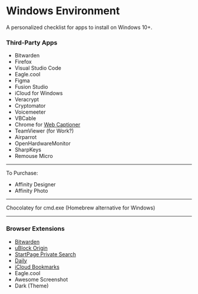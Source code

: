# Windows Environment

A personalized checklist for apps to install on Windows 10+.

### Third-Party Apps

- Bitwarden
- Firefox
- Visual Studio Code
- Eagle.cool
- Figma
- Fusion Studio
- iCloud for Windows
- Veracrypt
- Cryptomator
- Voicemeeter
- VBCable
- Chrome for [Web Captioner](https://webcaptioner.com/captioner)
- TeamViewer (for Work?)
- Airparrot
- OpenHardwareMonitor
- SharpKeys
- Remouse Micro

---

To Purchase:
- Affinity Designer
- Affinity Photo

---

Chocolatey for cmd.exe (Homebrew alternative for Windows)

---

### Browser Extensions

- [Bitwarden](https://addons.mozilla.org/en-US/firefox/addon/bitwarden-password-manager/)
- [uBlock Origin](https://addons.mozilla.org/en-US/firefox/addon/ublock-origin/)
- [StartPage Private Search](https://addons.mozilla.org/en-US/firefox/addon/startpage-privacy-search-engin/)
- [Daily](https://addons.mozilla.org/en-US/firefox/addon/daily/)
- [iCloud Bookmarks](https://addons.mozilla.org/en-US/firefox/addon/icloud-bookmarks/)
- Eagle.cool
- Awesome Screenshot
- Dark (Theme)
